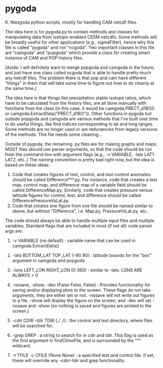 # pygoda
K. Niezgoda python scripts, mostly for handling CAM netcdf files.

The idea here is for pygoda.py to contain methods and classes for manipulating data from isotope-enabled CESM netcdfs. Some methods will be broadly useful for other applications (e.g., sigmaFilter), hence why this file is called "pygoda" and not "ncgoda". Two important classes in this file are "camgoda" and "popgoda" which provide a class for creating smart instance of CAM and POP history files. 

[Aside: I will definitely want to merge popgoda and camgoda in the future, and just have one class called ncgoda that is able to handle pretty much any netcdf files. The problem there is that pop and cam have different "things" in them that will take some time to figure out how to do cleanly at the same time.]

The idea here is that things like precipitation stable isotope ratios, which have to be calculated from the history files, are all done manually with functions from the class (in this case, it would be camgoda.PRECT_d18O() or camgoda.ExtractData("PRECT_d18O")). Other functions in pygoda but outside popgoda and camgoda are various methods that I've built over time to do useful things, like find indices corresponding to lat and long ranges. Some methods are no longer used or are redunancies from legacy versions of the methods. This file needs some cleaning...

Outside of pygoda, the remaining .py files are for making graphs and maps. MOST files should use parser arguments, so that the code should be run from the command line with argument flags (e.g., -v VARIABLE, -lats LAT1 LAT2, etc..) The naming convention is pretty bad right now, but the idea is based on these ideas:
1) Code that creates figures of test, control, and test-control anomalies should be called Difference***.py. For instance, code that creates a test map, control map, and difference map of a variable field should be called DifferenceMap.py. Similarly, code that creates pressure versus latitude figures for control, test, and difference should be called DifferencePressureVsLat.py.
2) Code that creates one figure from one file should be named similar to above, but without "Difference", i.e. Map.py, PressureVsLat.py, etc..

The code should always be able to handle multiple input files and multiple variables. Standard flags that are included in most (if not all) code parser args are:

1) -v VARIABLE {no default}                    : variable name that can be used in camgoda.ExtractData()

2) -lats BOTTOM_LAT TOP_LAT {-90 90}           : latitude bounds for the "box" argument in camgoda and popgoda

3) -lons LEFT_LON RIGHT_LON {0 360}            : similar to -lats. LONS ARE ALWAYS > 0

4) -nosave, -show, -dev {False False, False}   : Provides functionality for saving and/or displaying plots to the screen. These flags do not take arguments, they are either set or not. -nosave will not write out figures to a file, -show will display the figure on the screen, and -dev will set -nosave and -show (so nothing is saved and figures are printed to the screen.)

5) -cdir CDIR -tdir TDIR {./ ./}                        : the control and test directory, where files will be searched for.

6) -grep GREP                               : a string to search for in cdir and tdir. This flag is used as the first argument in findClimoFile, and is surrounded by the "*" wildcard.

7) -t TFILE -c CFILE {None None}                           : a specified test and control file. If set, these will override any -cdir/-tdir and grep functionality. 
